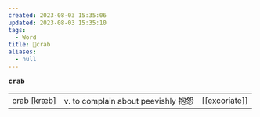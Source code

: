 ```yaml
---
created: 2023-08-03 15:35:06
updated: 2023-08-03 15:35:10
tags:
  - Word
title: 📖crab
aliases:
  - null
---
```


<pre><strong>crab</strong></pre>
|   |   |   |
|---|---|---|
|crab [kræb]|v. to complain about peevishly 抱怨|[[excoriate]]|